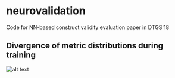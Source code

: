# neurovalidation
Code for NN-based construct validity evaluation paper in DTGS'18

## Divergence of metric distributions during training

![alt text](https://github.com/bakirillov/neurovalidation/blob/master/animation.gif "Real vs Permuted")
